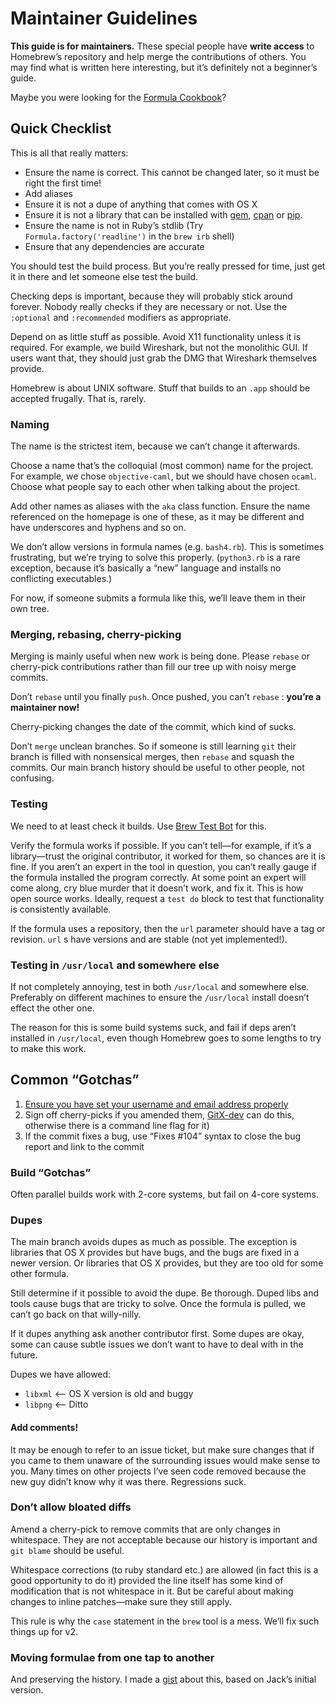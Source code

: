 # Maintainer Guidelines
**This guide is for maintainers.** These special people have **write
access** to Homebrew’s repository and help merge the contributions of
others. You may find what is written here interesting, but it’s
definitely not a beginner’s guide.

Maybe you were looking for the [Formula Cookbook](Formula-Cookbook.md)?

## Quick Checklist

This is all that really matters:
-   Ensure the name is correct. This cannot be changed later, so it must
    be right the first time!
-   Add aliases
-   Ensure it is not a dupe of anything that comes with OS X
-   Ensure it is not a library that can be installed with
    [gem](https://en.wikipedia.org/wiki/RubyGems),
    [cpan](https://en.wikipedia.org/wiki/Cpan) or
    [pip](https://pip.pypa.io/en/latest).
-   Ensure the name is not in Ruby’s stdlib (Try
    `Formula.factory('readline')` in the `brew irb` shell)
-   Ensure that any dependencies are accurate

You should test the build process. But you’re really pressed for time,
just get it in there and let someone else test the build.

Checking deps is important, because they will probably stick around
forever. Nobody really checks if they are necessary or not. Use the
`:optional` and `:recommended` modifiers as appropriate.

Depend on as little stuff as possible. Avoid X11 functionality unless it
is required. For example, we build Wireshark, but not the monolithic
GUI. If users want that, they should just grab the DMG that Wireshark
themselves provide.

Homebrew is about UNIX software. Stuff that builds to an `.app` should
be accepted frugally. That is, rarely.

### Naming
The name is the strictest item, because we can’t change it afterwards.

Choose a name that’s the colloquial (most common) name for the project.
For example, we chose `objective-caml`, but we should have chosen `ocaml`.
Choose what people say to each other when talking about the project.

Add other names as aliases with the `aka` class function. Ensure the
name referenced on the homepage is one of these, as it may be different
and have underscores and hyphens and so on.

We don’t allow versions in formula names (e.g. `bash4.rb`). This is
sometimes frustrating, but we’re trying to solve this properly.
(`python3.rb` is a rare exception, because it’s basically a “new”
language and installs no conflicting executables.)

For now, if someone submits a formula like this, we’ll leave them in
their own tree.

### Merging, rebasing, cherry-picking
Merging is mainly useful when new work is being done. Please `rebase` or
cherry-pick contributions rather than fill our tree up with noisy merge
commits.

Don’t `rebase` until you finally `push`. Once pushed, you can’t `rebase`
: **you’re a maintainer now!**

Cherry-picking changes the date of the commit, which kind of sucks.

Don’t `merge` unclean branches. So if someone is still learning `git`
their branch is filled with nonsensical merges, then `rebase` and squash
the commits. Our main branch history should be useful to other people,
not confusing.

### Testing
We need to at least check it builds. Use [Brew Test Bot](Brew-Test-Bot.md) for this.

Verify the formula works if possible. If you can’t tell—for example, if
it’s a library—trust the original contributor, it worked for them, so
chances are it is fine. If you aren’t an expert in the tool in question,
you can’t really gauge if the formula installed the program correctly.
At some point an expert will come along, cry blue murder that it doesn’t
work, and fix it. This is how open source works.
Ideally, request a `test do` block to test that functionality is consistently available.

If the formula uses a repository, then the `url` parameter should have a
tag or revision. `url` s have versions and are stable (not yet
implemented!).

### Testing in `/usr/local` and somewhere else
If not completely annoying, test in both `/usr/local` and somewhere
else. Preferably on different machines to ensure the `/usr/local`
install doesn’t effect the other one.

The reason for this is some build systems suck, and fail if deps aren’t
installed in `/usr/local`, even though Homebrew goes to some lengths to
try to make this work.

## Common “Gotchas”
1.  [Ensure you have set your username and email address
    properly](https://help.github.com/articles/setting-your-email-in-git/)
2.  Sign off cherry-picks if you amended them, [GitX-dev](https://github.com/rowanj/gitx) can do this,
    otherwise there is a command line flag for it)
3.  If the commit fixes a bug, use “Fixes \#104” syntax to close the bug
    report and link to the commit

### Build “Gotchas”
Often parallel builds work with 2-core systems, but fail on 4-core
systems.

### Dupes
The main branch avoids dupes as much as possible. The exception is
libraries that OS X provides but have bugs, and the bugs are fixed in a
newer version. Or libraries that OS X provides, but they are too old for
some other formula.

Still determine if it possible to avoid the dupe. Be thorough. Duped
libs and tools cause bugs that are tricky to solve. Once the formula is
pulled, we can’t go back on that willy-nilly.

If it dupes anything ask another contributor first. Some dupes are okay,
some can cause subtle issues we don’t want to have to deal with in the
future.

Dupes we have allowed:
-   `libxml` \<— OS X version is old and buggy
-   `libpng` \<— Ditto

#### Add comments!
It may be enough to refer to an issue ticket, but make sure changes that
if you came to them unaware of the surrounding issues would make sense
to you. Many times on other projects I’ve seen code removed because the
new guy didn’t know why it was there. Regressions suck.

### Don’t allow bloated diffs
Amend a cherry-pick to remove commits that are only changes in
whitespace. They are not acceptable because our history is important and
`git blame` should be useful.

Whitespace corrections (to ruby standard etc.) are allowed (in fact this
is a good opportunity to do it) provided the line itself has some kind
of modification that is not whitespace in it. But be careful about
making changes to inline patches—make sure they still apply.

This rule is why the `case` statement in the `brew` tool is a mess.
We’ll fix such things up for v2.

### Moving formulae from one tap to another
And preserving the history. I made a
[gist](https://gist.github.com/samueljohn/5280700) about this, based on
Jack’s initial version.
